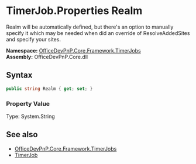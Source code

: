 # TimerJob.Properties Realm
Realm will be automatically defined, but there's an option to manually specify it which may be needed when did an override of ResolveAddedSites and specify your sites.  

**Namespace:** [OfficeDevPnP.Core.Framework.TimerJobs](OfficeDevPnP.Core.Framework.TimerJobs.md)  
**Assembly:** OfficeDevPnP.Core.dll  
## Syntax
```C#
public string Realm { get; set; }
```

### Property Value
Type: System.String  

## See also
- [OfficeDevPnP.Core.Framework.TimerJobs](OfficeDevPnP.Core.Framework.TimerJobs.md)
- [TimerJob](OfficeDevPnP.Core.Framework.TimerJobs.TimerJob.md) 
